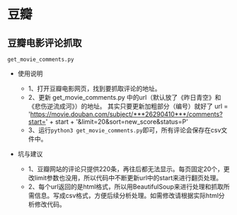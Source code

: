 # 豆瓣
## 豆瓣电影评论抓取
`get_movie_comments.py`
- 使用说明
    - 1、打开豆瓣电影网页，找到要抓取评论的地址。
    - 2、更新 get_movie_comments.py 中的url（默认放了《昨日青空》和《悲伤逆流成河》）的地址。  其实只要更新加粗部分（编号）就好了
    url = 'https://movie.douban.com/subject/***26290410***/comments?start=' + start + '&limit=20&sort=new_score&status=P'
    - 3、运行`python3 get_movie_comments.py`即可，所有评论会保存在csv文件中。

- 坑与建议
    - 1、豆瓣网站的评论只提供220条，再往后都无法显示。每页固定20个，更改limit参数也没用，所以代码中不断更新url中的start来进行翻页处理。
    - 2、每个url返回的是html格式，所以用BeautifulSoup来进行处理和抓取所需信息。写成csv格式，方便后续分析处理。如需修改请根据实际html分析修改代码。
